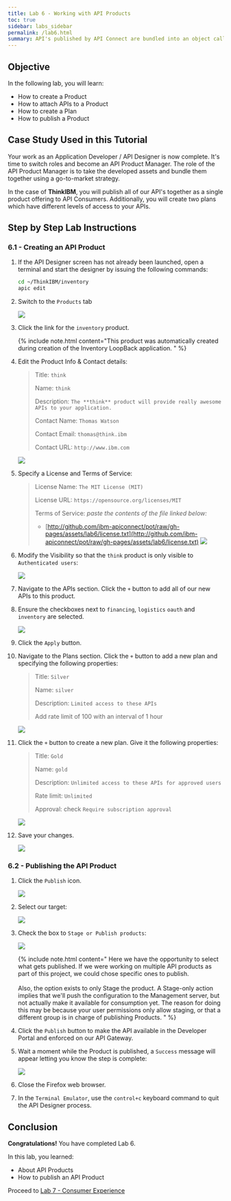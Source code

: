 ```yaml
---
title: Lab 6 - Working with API Products
toc: true
sidebar: labs_sidebar
permalink: /lab6.html
summary: API's published by API Connect are bundled into an object called a **Product**. The Product combines one or more API's with one or more Plans. A **Plan** is effectively a contract between the API Provider and API Consumer which specifies the allowed rate of API calls over a given period of time.
---
```


## Objective

In the following lab, you will learn:

+ How to create a Product
+ How to attach APIs to a Product
+ How to create a Plan
+ How to publish a Product

## Case Study Used in this Tutorial

Your work as an Application Developer / API Designer is now complete. It's time to switch roles and become an API Product Manager. The role of the API Product Manager is to take the developed assets and bundle them together using a go-to-market strategy.

In the case of **ThinkIBM**, you will publish all of our API's together as a single product offering to API Consumers. Additionally, you will create two plans which have different levels of access to your APIs.

## Step by Step Lab Instructions

### 6.1 - Creating an API Product

1.  If the API Designer screen has not already been launched, open a terminal and start the designer by issuing the following commands:

    ```bash
    cd ~/ThinkIBM/inventory
    apic edit
    ```

1.  Switch to the `Products` tab

    ![](https://github.com/ibm-apiconnect/pot/raw/gh-pages/images/lab6/products.png)

1.  Click the link for the `inventory` product.
	
	{% include note.html content="This product was automatically created during creation of the Inventory LoopBack application.
    " %}

1.  Edit the Product Info & Contact details:

    > Title: `think`
    >
    > Name: `think`
    >
    > Description: `The **think** product will provide really awesome APIs to your application.`
    >
    > Contact Name: `Thomas Watson`
    >
    > Contact Email: `thomas@think.ibm`
    >
    > Contact URL: `http://www.ibm.com`  
	
    ![](https://github.com/ibm-apiconnect/pot/raw/gh-pages/images/lab6/think-infocontact.png)

1.  Specify a License and Terms of Service:

    > License Name: `The MIT License (MIT)`
    >
    > License URL: `https://opensource.org/licenses/MIT`
    >
    > Terms of Service: _paste the contents of the file linked below:_
    > 
    > * [http://github.com/ibm-apiconnect/pot/raw/gh-pages/assets/lab6/license.txt](http://github.com/ibm-apiconnect/pot/raw/gh-pages/assets/lab6/license.txt)
    ![](https://github.com/ibm-apiconnect/pot/raw/gh-pages/images/lab6/think-licensetos.png)
	
1.  Modify the Visibility so that the `think` product is only visible to `Authenticated users`:
  
    ![](https://github.com/ibm-apiconnect/pot/raw/gh-pages/images/lab6/think-visibility.png)
	
1.  Navigate to the APIs section. Click the `+` button to add all of our new APIs to this product.

1.  Ensure the checkboxes next to `financing`, `logistics` `oauth` and `inventory` are selected.
	 
    ![](https://github.com/ibm-apiconnect/pot/raw/gh-pages/images/lab6/think-apis.png)

1.  Click the `Apply` button.

1.  Navigate to the Plans section. Click the `+` button to add a new plan and specifying the following properties:

    > Title: `Silver`
    >
    > Name: `silver`
    >
    > Description: `Limited access to these APIs`
    >
    > Add rate limit of 100 with an interval of 1 hour
	
    ![](https://github.com/ibm-apiconnect/pot/raw/gh-pages/images/lab6/think-silverplan.png)

1.  Click the `+` button to create a new plan. Give it the following properties:

    > Title: `Gold`
    >
    > Name: `gold`
    >
    > Description: `Unlimited access to these APIs for approved users`
    >
    > Rate limit: `Unlimited`
    >
    > Approval: check `Require subscription approval`  
	
    ![](https://github.com/ibm-apiconnect/pot/raw/gh-pages/images/lab6/think-goldplan.png)

1.  Save your changes.

    ![](https://github.com/ibm-apiconnect/pot/raw/gh-pages/images/lab6/save-icon.png)

### 6.2 - Publishing the API Product

1.  Click the `Publish` icon.

    ![](https://github.com/ibm-apiconnect/pot/raw/gh-pages/images/lab6/think-publish.png)

1.  Select our target:

    ![](https://github.com/ibm-apiconnect/pot/raw/gh-pages/images/lab6/publish-target.png)

1.  Check the box to `Stage or Publish products`:

    ![](https://github.com/ibm-apiconnect/pot/raw/gh-pages/images/lab6/publish-product.png)

    {% include note.html content="
        Here we have the opportunity to select what gets published. If we were working on multiple API products as part of this project, we could chose specific ones to publish.
        <br/><br/>
        Also, the option exists to only Stage the product. A Stage-only action implies that we'll push the configuration to the Management server, but not actually make it available for consumption yet. The reason for doing this may be because your user permissions only allow staging, or that a different group is in charge of publishing Products.
    " %}

1.  Click the `Publish` button to make the API available in the Developer Portal and enforced on our API Gateway.

1.  Wait a moment while the Product is published, a `Success` message will appear letting you know the step is complete:

    ![](https://github.com/ibm-apiconnect/pot/raw/gh-pages/images/lab6/publish-success.png)

1.  Close the Firefox web browser.

1.  In the `Terminal Emulator`, use the `control+c` keyboard command to quit the API Designer process.

## Conclusion

**Congratulations!** You have completed Lab 6.

In this lab, you learned:

+ About API Products
+ How to publish an API Product

Proceed to [Lab 7 - Consumer Experience](lab7.html)